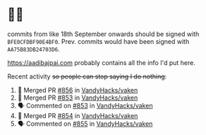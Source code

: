 # 👋🏻
<!--
**aadibajpai/aadibajpai** is a ✨ _special_ ✨ repository because its `README.md` (this file) appears on your GitHub profile.
-->
commits from like 18th September onwards should be signed with `BFE0CFDBF90E4BF0`. Prev. commits would have been signed with `AA75B83DB24703D6`.

https://aadibajpai.com probably contains all the info I'd put here.

Recent activity ~~so people can stop saying I do nothing~~:
<!--START_SECTION:activity-->
1. 🎉 Merged PR [#856](https://github.com/VandyHacks/vaken/pull/856) in [VandyHacks/vaken](https://github.com/VandyHacks/vaken)
2. 🎉 Merged PR [#853](https://github.com/VandyHacks/vaken/pull/853) in [VandyHacks/vaken](https://github.com/VandyHacks/vaken)
3. 🗣 Commented on [#853](https://github.com/VandyHacks/vaken/issues/853) in [VandyHacks/vaken](https://github.com/VandyHacks/vaken)
4. 🎉 Merged PR [#854](https://github.com/VandyHacks/vaken/pull/854) in [VandyHacks/vaken](https://github.com/VandyHacks/vaken)
5. 🗣 Commented on [#855](https://github.com/VandyHacks/vaken/issues/855) in [VandyHacks/vaken](https://github.com/VandyHacks/vaken)
<!--END_SECTION:activity-->
